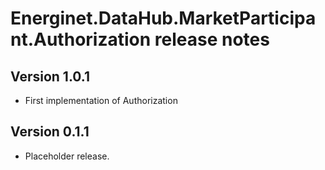 # Energinet.DataHub.MarketParticipant.Authorization release notes

## Version 1.0.1

- First implementation of Authorization

## Version 0.1.1

- Placeholder release.

